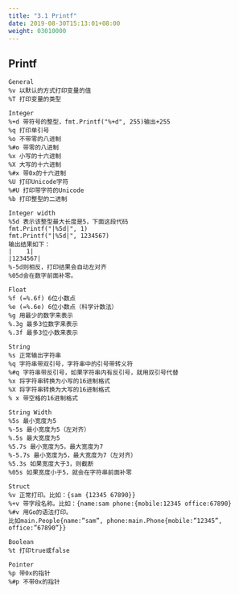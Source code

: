 ```yaml
---
title: "3.1 Printf"
date: 2019-08-30T15:13:01+08:00
weight: 03010000
---
```


## Printf

    General 
    %v 以默认的方式打印变量的值
    %T 打印变量的类型
    
    Integer 
    %+d 带符号的整型，fmt.Printf("%+d", 255)输出+255
    %q 打印单引号
    %o 不带零的八进制
    %#o 带零的八进制
    %x 小写的十六进制
    %X 大写的十六进制
    %#x 带0x的十六进制
    %U 打印Unicode字符
    %#U 打印带字符的Unicode
    %b 打印整型的二进制
    
    Integer width 
    %5d 表示该整型最大长度是5，下面这段代码
    fmt.Printf("|%5d|", 1)
    fmt.Printf("|%5d|", 1234567)
    输出结果如下：
    |    1|
    |1234567|
    %-5d则相反，打印结果会自动左对齐
    %05d会在数字前面补零。
    
    Float 
    %f (=%.6f) 6位小数点
    %e (=%.6e) 6位小数点（科学计数法）
    %g 用最少的数字来表示
    %.3g 最多3位数字来表示
    %.3f 最多3位小数来表示
    
    String 
    %s 正常输出字符串
    %q 字符串带双引号，字符串中的引号带转义符
    %#q 字符串带反引号，如果字符串内有反引号，就用双引号代替
    %x 将字符串转换为小写的16进制格式
    %X 将字符串转换为大写的16进制格式
    % x 带空格的16进制格式
    
    String Width  
    %5s 最小宽度为5
    %-5s 最小宽度为5（左对齐）
    %.5s 最大宽度为5
    %5.7s 最小宽度为5，最大宽度为7
    %-5.7s 最小宽度为5，最大宽度为7（左对齐）
    %5.3s 如果宽度大于3，则截断
    %05s 如果宽度小于5，就会在字符串前面补零
    
    Struct 
    %v 正常打印。比如：{sam {12345 67890}}
    %+v 带字段名称。比如：{name:sam phone:{mobile:12345 office:67890}
    %#v 用Go的语法打印。
    比如main.People{name:”sam”, phone:main.Phone{mobile:”12345”, office:”67890”}}
    
    Boolean 
    %t 打印true或false
    
    Pointer 
    %p 带0x的指针
    %#p 不带0x的指针
